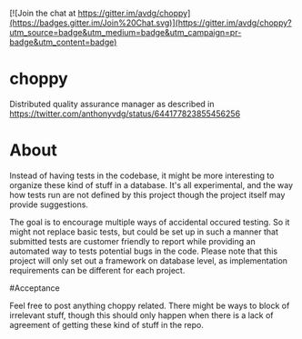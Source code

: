 [![Join the chat at https://gitter.im/avdg/choppy](https://badges.gitter.im/Join%20Chat.svg)](https://gitter.im/avdg/choppy?utm_source=badge&utm_medium=badge&utm_campaign=pr-badge&utm_content=badge)

# choppy
Distributed quality assurance manager as described in https://twitter.com/anthonyvdg/status/644177823855456256

# About
Instead of having tests in the codebase, it might be more interesting to organize these kind of stuff in a database.
It's all experimental, and the way how tests run are not defined by this project though the project itself may provide suggestions.

The goal is to encourage multiple ways of accidental occured testing. So it might not replace basic tests,
but could be set up in such a manner that submitted tests are customer friendly to report while providing
an automated way to tests potential bugs in the code. Please note that this project will only set out a framework
on database level, as implementation requirements can be different for each project.

#Acceptance

Feel free to post anything choppy related. There might be ways to block of irrelevant stuff,
though this should only happen when there is a lack of agreement of getting these kind of stuff in the repo.
